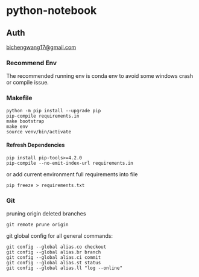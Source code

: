# python-notebook
## Auth
bichengwang17@gmail.com
### Recommend Env
The recommended running env is conda env to avoid some windows crash or compile issue.
### Makefile
```
python -m pip install --upgrade pip
pip-compile requirements.in
make bootstrap
make env
source venv/bin/activate
```
#### Refresh Dependencies
```
pip install pip-tools>=4.2.0
pip-compile --no-emit-index-url requirements.in
```
or add current environment full requirements into file
```
pip freeze > requirements.txt
```
### Git
pruning origin deleted branches
```
git remote prune origin
```

git global config for all general commands:
```
git config --global alias.co checkout
git config --global alias.br branch
git config --global alias.ci commit
git config --global alias.st status
git config --global alias.ll "log --online"
```

